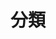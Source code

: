 ---
title: "分類"
permalink: /categories/
layout: categories
author_profile: true
header:
    overlay_image: "https://images.wallpaperscraft.com/image/lines_bands_wavy_neon_15654_1920x1080.jpg" #caption: "Photo by [Joel Filipe](https://unsplash.com/@alexandruz) on [Unsplash](https://unsplash.com)"
---